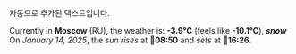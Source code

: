 
자동으로 추가된 텍스트입니다.

<!--START_SECTION:weather:moscow-->
Currently in **Moscow** (RU), the weather is: **-3.9°C** (feels like **-10.1°C**), ***snow***<br/>
On *January 14, 2025*, the *sun rises* at 🌅**08:50** and *sets* at 🌇**16:26**.
<!--END_SECTION:weather-->
